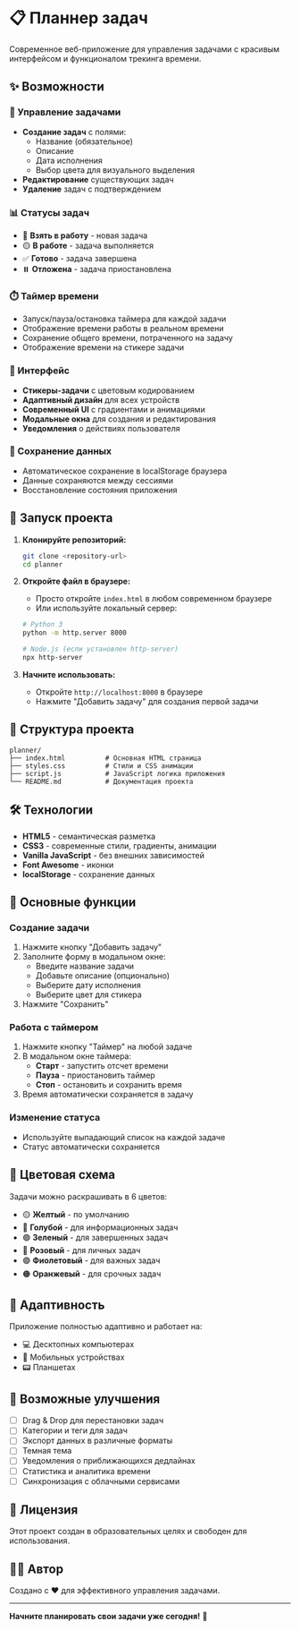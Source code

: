 # 📋 Планнер задач

Современное веб-приложение для управления задачами с красивым интерфейсом и функционалом трекинга времени.

## ✨ Возможности

### 🎯 Управление задачами
- **Создание задач** с полями:
  - Название (обязательное)
  - Описание
  - Дата исполнения
  - Выбор цвета для визуального выделения
- **Редактирование** существующих задач
- **Удаление** задач с подтверждением

### 📊 Статусы задач
- 🔘 **Взять в работу** - новая задача
- 🟡 **В работе** - задача выполняется
- ✅ **Готово** - задача завершена
- ⏸️ **Отложена** - задача приостановлена

### ⏱️ Таймер времени
- Запуск/пауза/остановка таймера для каждой задачи
- Отображение времени работы в реальном времени
- Сохранение общего времени, потраченного на задачу
- Отображение времени на стикере задачи

### 🎨 Интерфейс
- **Стикеры-задачи** с цветовым кодированием
- **Адаптивный дизайн** для всех устройств
- **Современный UI** с градиентами и анимациями
- **Модальные окна** для создания и редактирования
- **Уведомления** о действиях пользователя

### 💾 Сохранение данных
- Автоматическое сохранение в localStorage браузера
- Данные сохраняются между сессиями
- Восстановление состояния приложения

## 🚀 Запуск проекта

1. **Клонируйте репозиторий:**
   ```bash
   git clone <repository-url>
   cd planner
   ```

2. **Откройте файл в браузере:**
   - Просто откройте `index.html` в любом современном браузере
   - Или используйте локальный сервер:
   ```bash
   # Python 3
   python -m http.server 8000
   
   # Node.js (если установлен http-server)
   npx http-server
   ```

3. **Начните использовать:**
   - Откройте `http://localhost:8000` в браузере
   - Нажмите "Добавить задачу" для создания первой задачи

## 📁 Структура проекта

```
planner/
├── index.html          # Основная HTML страница
├── styles.css          # Стили и CSS анимации
├── script.js           # JavaScript логика приложения
└── README.md           # Документация проекта
```

## 🛠️ Технологии

- **HTML5** - семантическая разметка
- **CSS3** - современные стили, градиенты, анимации
- **Vanilla JavaScript** - без внешних зависимостей
- **Font Awesome** - иконки
- **localStorage** - сохранение данных

## 🎯 Основные функции

### Создание задачи
1. Нажмите кнопку "Добавить задачу"
2. Заполните форму в модальном окне:
   - Введите название задачи
   - Добавьте описание (опционально)
   - Выберите дату исполнения
   - Выберите цвет для стикера
3. Нажмите "Сохранить"

### Работа с таймером
1. Нажмите кнопку "Таймер" на любой задаче
2. В модальном окне таймера:
   - **Старт** - запустить отсчет времени
   - **Пауза** - приостановить таймер
   - **Стоп** - остановить и сохранить время
3. Время автоматически сохраняется в задачу

### Изменение статуса
- Используйте выпадающий список на каждой задаче
- Статус автоматически сохраняется

## 🎨 Цветовая схема

Задачи можно раскрашивать в 6 цветов:
- 🟡 **Желтый** - по умолчанию
- 🔵 **Голубой** - для информационных задач
- 🟢 **Зеленый** - для завершенных задач
- 🩷 **Розовый** - для личных задач
- 🟣 **Фиолетовый** - для важных задач
- 🟠 **Оранжевый** - для срочных задач

## 📱 Адаптивность

Приложение полностью адаптивно и работает на:
- 💻 Десктопных компьютерах
- 📱 Мобильных устройствах
- 📟 Планшетах

## 🔧 Возможные улучшения

- [ ] Drag & Drop для перестановки задач
- [ ] Категории и теги для задач
- [ ] Экспорт данных в различные форматы
- [ ] Темная тема
- [ ] Уведомления о приближающихся дедлайнах
- [ ] Статистика и аналитика времени
- [ ] Синхронизация с облачными сервисами

## 📄 Лицензия

Этот проект создан в образовательных целях и свободен для использования.

## 👨‍💻 Автор

Создано с ❤️ для эффективного управления задачами.

---

**Начните планировать свои задачи уже сегодня!** 🚀
